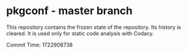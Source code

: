 # pkgconf - master branch

This repository contains the frozen state of the repository.
Its history is cleared. It is used only for static code
analysis with Codacy.

Commit Time: 1722908738